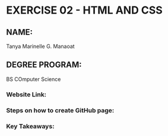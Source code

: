 # EXERCISE 02 - HTML AND CSS

## NAME:
Tanya Marinelle G. Manaoat

## DEGREE PROGRAM:
BS COmputer Science

### Website Link:

### Steps on how to create GitHub page:

### Key Takeaways: